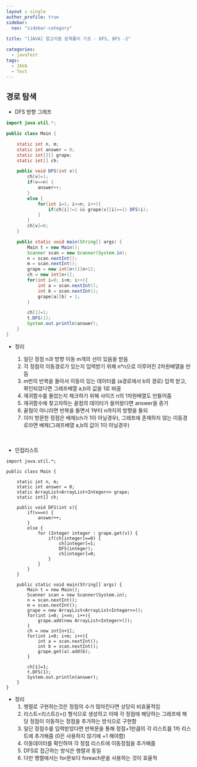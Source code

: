 ```yaml
---
layout : single
author_profile: true
sidebar: 
  nav: "sidebar-category"
  
title: "[JAVA] 알고리즘 문제풀이 기초 - DFS, BFS -2"

categories:
  - javaTest
tags:
  - JAVA
  - Test
---
```

	
## 경로 탐색

- DFS 방향 그래프<br>

``` java
import java.util.*;

public class Main {

    static int n, m;
    static int answer = 0;
    static int[][] grape;
    static int[] ch;

    public void DFS(int v){
        ch[v]=1;
        if(v==n) {
            answer++;
        }
        else {
            for(int i=1; i<=n; i++){
                if(ch[i]!=1 && grape[v][i]==1) DFS(i);
            }
        }
        ch[v]=0;
    }

    public static void main(String[] args) {
        Main t = new Main();
        Scanner scan = new Scanner(System.in);
        n = scan.nextInt();
        m = scan.nextInt();
        grape = new int[n+1][n+1];
        ch = new int[n+1];
        for(int i=0; i<m; i++){
            int a = scan.nextInt();
            int b = scan.nextInt();
            grape[a][b] = 1;
        }

        ch[1]=1;
        t.DFS(1);
        System.out.println(answer);
    }
}
```

- 정리
	1. 일단 정점 n과 방향 이동 m개의 선이 있음을 받음<br>
	2. 각 정점의 이동경로가 있는지 입력받기 위해 n*n으로 이루어진 2차원배열을 만듬<br>
	3. m번의 반복을 돌아서 이동이 있는 데이터를 (a경로에서 b의 경로) 입력 받고, 확인되었다면 그래프배열 a,b의 값을 1로 바꿈<br>
	4. 재귀함수를 돌았는지 체크하기 위해 사이즈 n의 1차원배열도 만들어줌<br>
	5. 재귀함수에 찾고자하는 끝점의 데이터가 들어왔다면 answer을 증가<br>
	6. 끝점이 아니라면 반복을 돌면서 1부터 n까지의 방향을 돌되<br>
	7. 이미 방문한 정점은 배제(ch가 1이 아닐경우), 그래프에 존재하지 않는 이동경로라면 배제(그래프배열 a,b의 값이 1이 아닐경우)<br><br><br>

- 인접리스트<br>
```
import java.util.*;

public class Main {

    static int n, m;
    static int answer = 0;
    static ArrayList<ArrayList<Integer>> grape;
    static int[] ch;

    public void DFS(int v){
        if(v==n) {
            answer++;
        }
        else {
            for (Integer integer : grape.get(v)) {
                if(ch[integer]==0) {
                    ch[integer]=1;
                    DFS(integer);
                    ch[integer]=0;
                }
            }
        }
    }

    public static void main(String[] args) {
        Main t = new Main();
        Scanner scan = new Scanner(System.in);
        n = scan.nextInt();
        m = scan.nextInt();
        grape = new ArrayList<ArrayList<Integer>>();
        for(int i=0; i<=n; i++){
            grape.add(new ArrayList<Integer>());
        }
        ch = new int[n+1];
        for(int i=0; i<m; i++){
            int a = scan.nextInt();
            int b = scan.nextInt();
            grape.get(a).add(b);
        }

        ch[1]=1;
        t.DFS(1);
        System.out.println(answer);
    }
}
```

- 정리
	1. 행렬로 구현하는것은 정점의 수가 많아진다면 상당히 비효율적임<br>
	2. 리스트<리스트<Integer>()>() 형식으로 생성하고 이때 각 정점에 해당하는 그래프에 해당 정점이 이동하는 정점을 추가하는 방식으로 구현함<br>
	3. 일단 정점수를 입력받았다면 반복문을 통해 정점+1만큼의 각 리스트를 1차 리스트에 추가해줌 (0은 사용하지 않기에 +1 해야함)<br>
	4. 이동데이터를 확인하여 각 정점 리스트에 이동정점을 추가해줌
	5. DFS로 접근하는 방식은 행렬과 동일<br>
	6. 다만 행렬에서는 for문보다 foreach문을 사용하는 것이 효율적<br><br>
